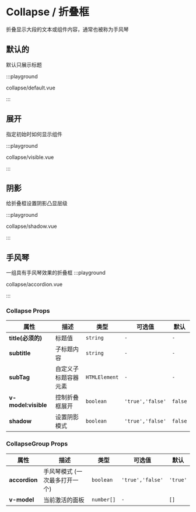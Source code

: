 # Collapse / 折叠框

折叠显示大段的文本或组件内容，通常也被称为手风琴

## 默认的

默认只展示标题

:::playground

collapse/default.vue

:::

## 展开

指定初始时如何显示组件

:::playground

collapse/visible.vue

:::

## 阴影

给折叠框设置阴影凸显层级

:::playground

collapse/shadow.vue

:::

## 手风琴

一组具有手风琴效果的折叠框
:::playground

collapse/accordion.vue

:::

### Collapse Props

| 属性                | 描述                 | 类型          | 可选值           | 默认    |
| ------------------- | -------------------- | ------------- | ---------------- | ------- |
| **title(必须的)**   | 标题值               | `string`      | `-`              | `-`     |
| **subtitle**        | 子标题内容           | `string`      | `-`              | `-`     |
| **subTag**          | 自定义子标题容器元素 | `HTMLElement` | `-`              | `-`     |
| **v-model:visible** | 控制折叠框展开       | `boolean`     | `'true','false'` | `false` |
| **shadow**          | 设置阴影模式         | `boolean`     | `'true','false'` | `false` |

### CollapseGroup Props

| 属性          | 描述                          | 类型       | 可选值           | 默认     |
| ------------- | ----------------------------- | ---------- | ---------------- | -------- |
| **accordion** | 手风琴模式 (一次最多打开一个) | `boolean`  | `'true','false'` | `'true'` |
| **v-model**   | 当前激活的面板                | `number[]` | `-`              | `[]`     |
